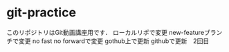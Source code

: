 # git-practice
このリポジトリはGit動画講座用です．
ローカルリポで変更
new-featureブランチで変更
no fast no forwardで変更
gothub上で更新
githubで更新　2回目
